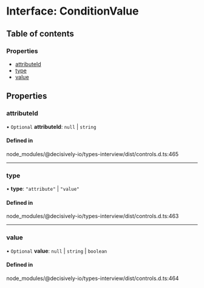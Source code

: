 # Interface: ConditionValue

## Table of contents

### Properties

- [attributeId](../wiki/ConditionValue#attributeid)
- [type](../wiki/ConditionValue#type)
- [value](../wiki/ConditionValue#value)

## Properties

### attributeId

• `Optional` **attributeId**: ``null`` \| `string`

#### Defined in

node_modules/@decisively-io/types-interview/dist/controls.d.ts:465

___

### type

• **type**: ``"attribute"`` \| ``"value"``

#### Defined in

node_modules/@decisively-io/types-interview/dist/controls.d.ts:463

___

### value

• `Optional` **value**: ``null`` \| `string` \| `boolean`

#### Defined in

node_modules/@decisively-io/types-interview/dist/controls.d.ts:464
